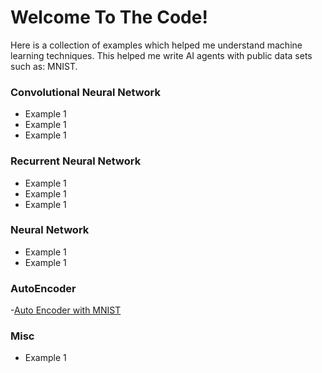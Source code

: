 # Welcome To The Code! 

Here is a collection of examples which helped me understand machine learning techniques. 
This helped me write AI agents with public data sets such as: MNIST.


### Convolutional Neural Network
  - Example 1
  - Example 1
  - Example 1
### Recurrent Neural Network
  - Example 1
  - Example 1
  - Example 1
### Neural Network
  - Example 1
  - Example 1
### AutoEncoder
  -[Auto Encoder with MNIST](https://github.com/510carlos/deep-neural-network/blob/arrange/AutoEncoder/Auto%20Encoder.ipynb)
### Misc
  - Example 1
